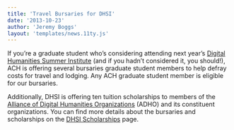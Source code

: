 ```yaml
---
title: 'Travel Bursaries for DHSI'
date: '2013-10-23'
author: 'Jeremy Boggs'
layout: 'templates/news.11ty.js'
---
```

If you’re a graduate student who’s considering attending next year’s [Digital Humanities Summer Institute](http://www.dhsi.org/) (and if you hadn’t considered it, you should!), ACH is offering several bursaries graduate student members to help defray costs for travel and lodging. Any ACH graduate student member is eligible for our bursaries.

Additionally, DHSI is offering ten tuition scholarships to members of the [Alliance of Digital Humanities Organizations](http://adho.org) (ADHO) and its constituent organizations. You can find more details about the bursaries and scholarships on the [DHSI Scholarships](http://dhsi.org/scholarships.php) page.
